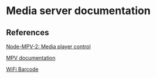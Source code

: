 # Media server documentation

## References

[Node-MPV-2: Media player control](https://github.com/j-holub/Node-MPV)

[MPV documentation](https://mpv.io/manual/master/#options)

[WiFi Barcode](https://github.com/zxing/zxing/wiki/Barcode-Contents#wi-fi-network-config-android-ios-11)